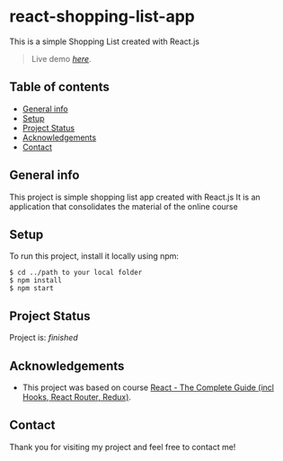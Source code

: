 # react-shopping-list-app
This is a simple Shopping List created with React.js

> Live demo [_here_](https://greg-shopping-list-app.netlify.app).

## Table of contents
* [General info](#general-info)
* [Setup](#setup)
* [Project Status](#project-status)
* [Acknowledgements](#acknowledgements)
* [Contact](#contact)


## General info
This project is simple shopping list app created with React.js
It is an application that consolidates the material of the online course

	
## Setup
To run this project, install it locally using npm:

```
$ cd ../path to your local folder
$ npm install
$ npm start
```


## Project Status
Project is: _finished_


## Acknowledgements
- This project was based on course [React - The Complete Guide (incl Hooks, React Router, Redux)](https://www.udemy.com/course/react-the-complete-guide-incl-redux/).


## Contact
Thank you for visiting my project and feel free to contact me!
